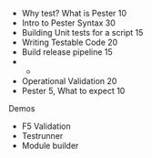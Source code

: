 * Why test? What is Pester 10
* Intro to Pester Syntax 30
* Building Unit tests for a script 15
* Writing Testable Code 20
* Build release pipeline 15
* * 
* Operational Validation 20
* Pester 5, What to expect 10

Demos
* F5 Validation
* Testrunner
* Module builder


